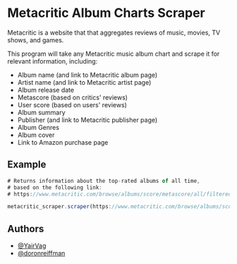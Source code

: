 # Metacritic Album Charts Scraper

Metacritic is a website that that aggregates reviews of music, movies, TV shows, and games.

This program will take any Metacritic music album chart and scrape it for relevant information, including:

* Album name (and link to Metacritic album page)
* Artist name (and link to Metacritic artist page)
* Album release date
* Metascore (based on critics' reviews)
* User score (based on users' reviews)
* Album summary
* Publisher (and link to Metacritic publisher page)
* Album Genres
* Album cover
* Link to Amazon purchase page

## Example

```javascript
# Returns information about the top-rated albums of all time, 
# based on the following link: 
# https://www.metacritic.com/browse/albums/score/metascore/all/filtered?sort=desc

metacritic_scraper.scraper(https://www.metacritic.com/browse/albums/score/metascore/all/filtered?sort=desc)
```


## Authors

- [@YairVag](https://www.github.com/YairVag)
- [@doronreiffman](https://www.github.com/doronreiffman)

